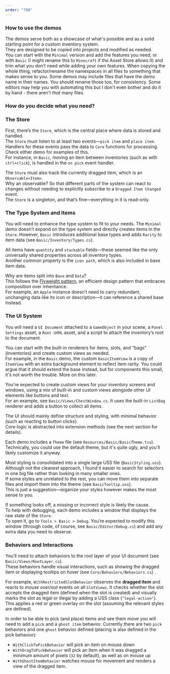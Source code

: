 ```yaml
---
order: "700"
---
```


### How to use the demos

The demos serve both as a showcase of what's possible and as a solid starting point for a custom inventory system.  
They are designed to be copied into projects and modified as needed.  
You can start with the `Minimal` version and add the features you need, or with `Basic` (I might rename this to `Minecraft` if the Asset Store allows it) and trim what you don’t need while adding your own features. When copying the whole thing, refactor/rename the namespaces in all files to something that makes sense to you. Some demos may include files that have the demo name in their names. You should rename those too, for consistency. Some editors may help you with automating this but I don't even bother and do it by hand - there aren't *that* many files.

### How do you decide what you need?

### The Store

First, there’s the `Store`, which is the central place where data is stored and handled.  
The `Store` must listen to at least two events—`pick item` and `place item`.  
Handlers for these events pass the data to `Core` functions for processing. Check either demo for examples of this.  
For instance, in `Basic`, moving an item between inventories (such as with `ctrl+click`), is handled in the `on pick` event handler.

The `Store` must also track the currently dragged item, which is an `Observable<Item>`.  
Why an observable? So that different parts of the system can react to changes without needing to explicitly subscribe to a `Dragged Item Changed` event.  
The `Store` is a singleton, and that’s fine—everything in it is read-only.

### The Type System and Items

You will need to enhance the type system to fit to your needs.
The `Minimal` demo doesn’t expand on the type system and directly creates items in the `Store`. 
However, `Basic` introduces additional base types and adds `Rarity` to item data (see `Basic/Inventory/Types.cs`).

All items have `quantity` and `stackable` fields—these seemed like the only universally shared properties across all inventory types.  
Another common property is the `icon path`, which is also included in base item data.

Why are items split into `Base` and `Data`?  
This follows the [Flyweight pattern](https://en.wikipedia.org/wiki/Flyweight_pattern), an efficient design pattern that embraces composition over inheritance.  
For example, an `Apple` instance doesn’t need to carry redundant, unchanging data like its icon or description—it can reference a shared base instead.

### The UI System

You will need a `UI Document` attached to a `GameObject` in your scene, a `Panel Settings` asset, a `Root UXML` asset, and a script to attach the inventory’s root to the document.

You can start with the built-in renderers for items, slots, and "bags" (inventories) and create custom views as needed.  
For example, in the `Basic` demo, the custom `BasicItemView` is a copy of `ItemView` with an extra background element to reflect item rarity. You could argue that it should extend the base instead, but for components this small, it's not worth the trouble. More on this later.

You're expected to create custom views for your inventory screens and windows, using a mix of built-in and custom views alongside other UI elements like buttons and text.  
For an example, see `Basic/Views/ChestWindow.cs`. It uses the built-in `ListBag` renderer and adds a button to collect all items.

The UI should mainly define structure and styling, with minimal behavior (such as reacting to button clicks).  
Core logic is abstracted into extension methods (see the next section for details).

Each demo includes a `Theme` file (see `Resources/Basic/BasicTheme.tss`).  
Technically, you could use the default theme, but it's quite ugly, and you’ll likely customize it anyway.

Most styling is consolidated into a single large USS file (`BasicStyling.uss`).  
Although not the cleanest approach, I found it easier to search for selectors in one big file rather than looking in many smaller ones.  
If some styles are unrelated to the rest, you can move them into separate files and import them into the theme (see `BasicTooltip.uss`).  
This is just a suggestion—organize your styles however makes the most sense to you.

If something looks off, a missing or incorrect style is likely the cause.  
To help with debugging, each demo includes a window that displays the raw state of the `Store`.  
To open it, go to `Tools > Basic > Debug`. You’re expected to modify this window (through code, of course, see `Basic/Editor/Debug.cs`) and add any extra data you need to observe.

### Behaviors and Interactions

You’ll need to attach behaviors to the root layer of your UI document (see `Basic/Views/RootLayer.cs`).  
These behaviors handle visual interactions, such as showing the dragged item or displaying tooltips on hover (see `Core/Behaviors/Behaviors.cs`) .

For example, `WithRestrictedSlotBehavior` observes the **dragged item** and reacts to _mouse over/out_ events on all `SlotViews`.  It checks whether the slot accepts the dragged item (defined when the slot is created) and visually marks the slot as legal or illegal by adding a USS class (`"legal-action"`).  
This applies a red or green overlay on the slot (assuming the relevant styles are defined).

In order to be able to pick (and place) items and see them move you will need to add a `pick` and a `ghost item` behavior. Currently there are two `pick` behaviors and one `ghost` behavior defined (placing is also defined in the pick behavior):
- `WithClickToPickBehavior` will pick an item on mouse down
- `WithDragToPickBehavior` will pick an item when it was dragged a minimum amount of pixels (`32` by default), as well as on mouse up
- `WithGhostItemBehavior` watches mouse for movement and renders a view of the dragged item.